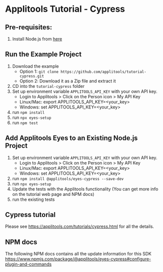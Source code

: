 # Applitools Tutorial - Cypress

## Pre-requisites:
1. Install Node.js from [here](https://nodejs.org/en/)

## Run the Example Project
1. Download the example
    * Option 1: `git clone https://github.com/applitools/tutorial-cypress.git`
    * Option 2: Download it as a Zip file and extract it
2. CD into the `tutorial-cypress` folder
3. Set up environment variable `APPLITOOLS_API_KEY` with your own API key.
    * Login to Applitools > Click on the Person icon > My API Key
    * Linux/Mac: export APPLITOOLS_API_KEY=<your_key>
    * Windows: set APPLITOOLS_API_KEY=<your_key>
4. run `npm install`
5. run `npx eyes-setup`
6. run `npm test`


## Add Applitools Eyes to an Existing Node.js Project
1. Set up environment variable `APPLITOOLS_API_KEY` with your own API key.
    * Login to Applitools > Click on the Person icon > My API Key
    * Linux/Mac: export APPLITOOLS_API_KEY=<your_key>
    * Windows: set APPLITOOLS_API_KEY=<your_key>
2. run `npm install @applitools/eyes-cypress --save-dev`
3. run `npx eyes-setup`
4. Update the tests with the Applitools functionality (You can get more info on the tutorial web page and NPM docs)
5. run the existing tests

## Cypress tutorial

Please see https://applitools.com/tutorials/cypress.html for all the details.

## NPM docs
The following NPM docs contains all the update information for this SDK
https://www.npmjs.com/package/@applitools/eyes-cypress#configure-plugin-and-commands


